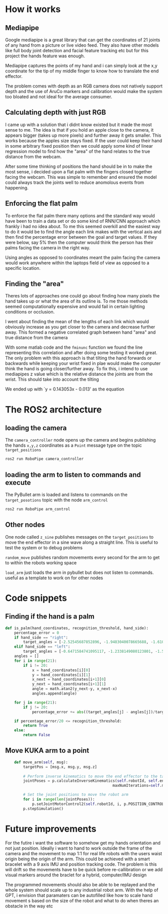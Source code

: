 # How it works
## Mediapipe

Google mediapipe is a great library that can get the coordinates of 21 joints of any hand from a picture or live video feed. They also have other models like full body joint detection and facial feature tracking etc but for this project the hands feature was enough.

Mediapipe captures the points of my hand and i can simply look at the x,y coordinate for the tip of my middle finger to know how to translate the end effector.

The problem comes with depth as an RGB camera does not natively support depth and the use of AruCo markers and calibration would make the system too bloated and not ideal for the average consumer. 

## Calculating depth with just RGB
I came up with a solution that i didnt know existed but it made the most sense to me. The idea is that if you hold an apple close to the camera, it appears bigger (takes up more pixels) and further away it gets smaller. This works because the apples size stays fixed. If the user could keep their hand in some arbitrary fixed position then we could apply some kind of linear regression model to find how the "area" of the hand relates to the true distance from the webcam.

After some time thinking of positions the hand should be in to make the most sense, i decided upon a flat palm with the fingers closed together facing the webcam. This was simple to remember and ensured the model could always track the joints well to reduce anomolous events from happening.


## Enforcing the flat palm
To enforce the flat palm there many options and the standard way would have been to train a data set or do some kind of RNN/CNN approach which frankly i had no idea about. To me this seemed overkill and the easiest way to do it would be to find the angle each link makes with the vertical axis and then find the percentage error between the goal and target values. If they were below, say 5% then the computer would think the person has their palms facing the camera in the right way.

Using angles as opposed to coordinates meant the palm facing the camera would work anywhere within the laptops field of view as opposed to a specific location.

## Finding the "area"
Theres lots of approaches one could go about finding how many pixels the hand takes up or what the area of its outline is. To me those methods seemed computationally expensive and would fail in certain lighting conditions or occlusion. 

I went about finding the mean of the lengths of each link which would obviously increase as you get closer to the camera and decrease further away. This formed a negative correlated graph between hand "area" and true distance from the camera

With some matlab code and the `fminunc` function we found the line representing this correlation and after doing some testing it worked great. The only problem with this approach is that tilting the hand forwards or backwards while keeping your wrist fixed in plae would make the computer think the hand is going closer/further away. To fix this, i intend to use mediapipes z value which is the relative distance the joints are from the wrist. This should take into account the tilting

We ended up with `y = 0.143053x - 0.013' as the equation 

# The ROS2 architecture
## loading the camera
The `camera_controller` node opens up the camera and begins publishing the hands `x,y,z` coordinates as a `Point` message type on the topic `target_positions`

```bash
ros2 run RoboPipe camera_controller
```

## loading the arm to listen to commands and execute
The PyBullet arm is loaded and listens to commands on the `target_posotions` topic with the node `arm_control`

```bash
ros2 run RoboPipe arm_control
```

## Other nodes
One node called `z_sine` publishes messages on the `target_positions` to move the end effector in a sine wave along a straight line. This is useful to test the system or to debug problems

`random_move` publishes random movements every second for the arm to get to within the robots working space

`load_arm` just loads the arm in pybullet but does not listen to commands. useful as a template to work on for other nodes


# Code snippets
## Finding if the hand is a palm
```python
def is_palm(hand_coordinates, recognition_threshold, hand_side):
    percentage_error = 0
    if hand_side == "right":
        target_angles = [-2.52545687852896, -1.9483040078665688, -1.6103067854398168, -1.7002641084906414, 0.4339406264284531, -1.6126579050081975, -1.5747849194347137, -1.5298671963002544, 1.3646553259549035, -1.6218483263299037, -1.5968216501477754, -1.597339725176179, 1.3905249169753788, -1.5950140621519084, -1.5936207638922135, -1.6183316125880256, 1.3856806181487065, -1.560501843787499, -1.6247245652958373, -1.6636383731265538]
    elif hand_side == "left":
        target_angles = [-0.6471584741095117, -1.2338149080123801, -1.5680533711070337, -1.3390927308736622, 2.5762135399244217, -1.5333480331588123, -1.6020179945648463, -1.6217731619466849, 1.7657050993126022, -1.5262688124548656, -1.552629543476536, -1.53839238787029, 1.7539772707880155, -1.5342519286040701, -1.4900642516486404, -1.4658452828809432, 1.7811441058091946, -1.5726404662857638, -1.465885433114545, -1.4255914565456953]
    angles = [] 
    for i in range(21):
        if i != 20:
            x = hand_coordinates[i][0]
            y = hand_coordinates[i][1]
            x_next = hand_coordinates[i+1][0]
            y_next = hand_coordinates[i+1][1]
            angle = math.atan2(y_next-y, x_next-x)
            angles.append(angle)

    for j in range(21):
        if j != 20:
            percentage_error += abs((target_angles[j] - angles[j])/target_angles[j]) * 100

    if percentage_error/20 <= recognition_threshold:
        return True
    else:
        return False
```
## Move KUKA arm to a point
```python
    def move_arm(self, msg):
        targetPos = [msg.x, msg.y, msg.z]
        
        # Perform inverse kinematics to move the end effector to the target position
        jointPoses = p.calculateInverseKinematics(self.robotId, self.endEffectorIndex, targetPos, solver=self.ikSolver,
                                                maxNumIterations=self.maxIter, residualThreshold=self.threshold)

        # Set the joint positions to move the robot arm
        for i in range(len(jointPoses)):
            p.setJointMotorControl2(self.robotId, i, p.POSITION_CONTROL, jointPoses[i])
        p.stepSimulation()
```
# Future improvements
For the futire i want the software to somehow get my hands orientation and not just position. Ideally i want to hand to work outside the frame of the camera and the movement to map 1:1 for real life robots with the users waist origin being the origin of the arm. This could be achieved with a smart bracelet with a 9 axis IMU and position tracking code. The problem is this will drift so the movements have to be quick before re-callibration or we add visual markers around the braclet for a hybrid, computer/IMU design 

The programmed movements should also be able to be replayed and the whole system should scale up to any industrial robot arm. With the help of GPT, i envision that paramaters can be autofilled like how to scale hand movement s based on the size of the robot and what to do when theres an obstacle in the way etc


